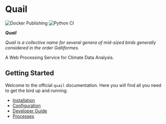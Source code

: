 # Quail
![Docker Publishing](https://github.com/pacificclimate/quail/workflows/Docker%20Publishing/badge.svg)
![Python CI](https://github.com/pacificclimate/quail/workflows/Python%20CI/badge.svg)

___Quail___

_Quail is a collective name for several genera of mid-sized birds generally considered in the order Galliformes._

A Web Processing Service for Climate Data Analysis.

## Getting Started
Welcome to the official `quail` documentation. Here you will find all you need to get the bird up and running.
- [Installation](installation.md)
- [Configuration](configuration.md)
- [Developer Guide](dev_guide.md)
- [Processes](processes.md)
